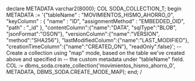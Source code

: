
declare
   METADATA varchar2(8000);
   COL SODA_COLLECTION_T;
begin
   METADATA := '{"tableName" : "MOVIMIENTOS_HISMO_AHORRO_0",
                 "keyColumn" : {
					"name" : "ID",
					"assignmentMethod" : "EMBEDDED_OID",
					"path" : "_id"
				},
                 "contentColumn":{"name":"DATA",
                                  "sqlType":"BLOB",
								  "jsonFormat":"OSON"},
                 "versionColumn":{"name":"VERSION",
                                  "method":"SHA256"},
                 "lastModifiedColumn":{"name":"LAST_MODIFIED"},
                 "creationTimeColumn":{"name":"CREATED_ON"},
                 "readOnly":false}';
   -- Create a collection using "map" mode, based on the table we've created above and specified in
   -- the custom metadata under "tableName" field.
   COL := dbms_soda.create_collection('movimientos_hismo_ahorro_0', METADATA, DBMS_SODA.CREATE_MODE_MAP);
end;
/
